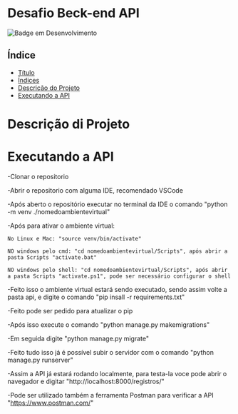 # Desafio Beck-end API <a id="titulo"></a>
![Badge em Desenvolvimento](http://img.shields.io/static/v1?label=STATUS&message=EM%20DESENVOLVIMENTO&color=GREEN&style=for-the-badge)

## Índice <a id="indice"></a>
* [Título](#titulo)
* [Índices](#indice)
* [Descrição do Projeto](#descricao-do-projeto)
* [Executando a API](#executando-api)

# Descrição di Projeto <a id="descricao-do-projeto"></a>
# Executando a API <a id="executando-api"></a>
  
  -Clonar o repositorio
  
  -Abrir o repositorio com alguma IDE, recomendado VSCode
  
  -Após aberto o repositório executar no terminal da IDE o comando "python -m venv ./nomedoambientevirtual"
  
  -Após para ativar o ambiente virtual:
  
    No Linux e Mac: "source venv/bin/activate"
  
    NO windows pelo cmd: "cd nomedoambientevirtual/Scripts", após abrir a pasta Scripts "activate.bat"
  
    NO windows pelo shell: "cd nomedoambientevirtual/Scripts", após abrir a pasta Scripts "activate.ps1", pode ser necessário configurar o shell
  
  -Feito isso o ambiente virtual estará sendo executado, sendo assim volte a pasta api, e digite o comando "pip insall -r requirements.txt"
  
  -Feito pode ser pedido para atualizar o pip
  
  -Após isso execute o comando "python manage.py makemigrations"
  
  -Em seguida digite "python manage.py migrate"
  
  -Feito tudo isso já é possível subir o servidor com o comando "python manage.py runserver"
  
  -Assim a API já estará rodando localmente, para testa-la voce pode abrir o navegador e digitar "http://localhost:8000/registros/"
  
  -Pode ser utilizado também a ferramenta Postman para verificar a API "https://www.postman.com/"
  
